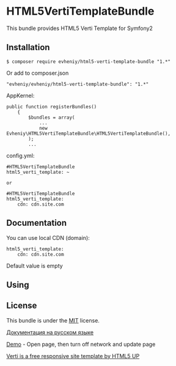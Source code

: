 HTML5VertiTemplateBundle
========================

This bundle provides HTML5 Verti Template for Symfony2

Installation
------------

    $ composer require evheniy/html5-verti-template-bundle "1.*"

Or add to composer.json

    "evheniy/evheniy/html5-verti-template-bundle": "1.*"

AppKernel:

    public function registerBundles()
        {
            $bundles = array(
                ...
                new Evheniy\HTML5VertiTemplateBundle\HTML5VertiTemplateBundle(),
            );
            ...

config.yml:

    #HTML5VertiTemplateBundle
    html5_verti_template: ~

    or

    #HTML5VertiTemplateBundle
    html5_verti_template:
        cdn: cdn.site.com

Documentation
-------------

You can use local CDN (domain):

    html5_verti_template:
        cdn: cdn.site.com

Default value is empty

Using
-----




License
-------

This bundle is under the [MIT][3] license.

[Документация на русском языке][1]

[Demo][2] - Open page, then turn off network and update page

[Verti is a free responsive site template by HTML5 UP][4]

[1]:  http://makedev.org/articles/symfony/bundles/html5_verti_template_bundle.html
[2]:  http://makedev.org/verty/
[3]:  https://github.com/evheniy/HTML5VertiTemplateBundle/blob/master/Resources/meta/LICENSE
[4]:  http://html5up.net/verti